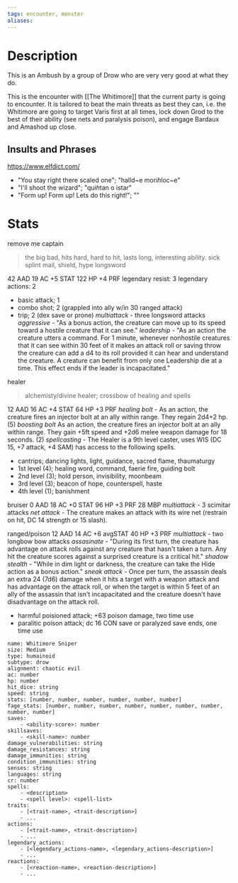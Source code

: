 ```yaml
---
tags: encounter, monster
aliases:
---
```

# Description
This is an Ambush by a group of Drow who are very very good at what they do.

This is the encounter with [[The Whitimore]] that the current party is going to encounter. It is tailored to beat the main threats as best they can, i.e. the Whitimore are going to target Varis first at all times, lock down Grod to the best of their ability (see nets and paralysis poison), and engage Bardaux and Amashod up close.

## Insults and Phrases
https://www.elfdict.com/
- "You stay right there scaled one"; "halld~e mori*h*loc~e"
- "I'll shoot the wizard"; "qui*h*tan o istar"
- "Form up! Form up! Lets do this right!"; ""
# Stats
remove me
captain
> the big bad, hits hard, hard to hit, lasts long, interesting ability. sick splint mail, shield, hype longsword

42 AAD
19 AC
+5 STAT
122 HP
+4 PRF
legendary resist: 3
legendary actions: 2
- basic attack; 1
- combo shot; 2 (grappled into ally w/in 30 ranged attack)
- trip; 2 (dex save or prone)
*multiattack* - three longsword attacks
*aggressive* - "As a bonus action, the creature can move up to its speed toward a hostile creature that it can see."
*leadership* - "As an action the creature utters a command. For 1 minute, whenever nonhostile creatures that it can see within 30 feet of it makes an attack roll or saving throw the creature can add a d4 to its roll provided it can hear and understand the creature. A creature can benefit from only one Leadership die at a time. This effect ends if the leader is incapacitated."

healer
> alchemisty/divine healer; crossbow of healing and spells

12 AAD
16 AC
+4 STAT
64 HP
+3 PRF
*healing bolt* - As an action, the creature fires an injector bolt at an ally within range. They regain 2d4+2 hp. (5)
*boosting bolt* As an action, the creature fires an injector bolt at an ally within range. They gain +5ft speed and +2d6 melee weapon damage for 18 seconds. (2)
*spellcasting* - The Healer is a 9th level caster, uses WIS (DC 15, +7 attack, +4 SAM) has access to the following spells.
- cantrips; dancing lights, light, guidance, sacred flame, thaumaturgy
- 1st level (4); healing word, command, faerie fire, guiding bolt
- 2nd level (3); hold person, invisibility, moonbeam
- 3rd level (3); beacon of hope, counterspell, haste
- 4th level (1); banishment

bruiser
0 AAD
18 AC
+0 STAT
96 HP
+3 PRF
28 MBP
*multiattack* - 3 scimitar attacks
*net attack* - The creature makes an attack with its wire net (restrain on hit, DC 14 strength or 15 slash).

ranged/poison
12 AAD
14 AC
+6 avgSTAT
40 HP
+3 PRF
*multiattack* - two longbow bow attacks
*assasinate* - "During its first turn, the creature has advantage on attack rolls against any creature that hasn't taken a turn. Any hit the creature scores against a surprised creature is a critical hit."
*shadow stealth* - "While in dim light or darkness, the creature can take the Hide action as a bonus action."
*sneak attack* - Once per turn, the assassin deals an extra 24 (7d6) damage when it hits a target with a weapon attack and has advantage on the attack roll, or when the target is within 5 feet of an ally of the assassin that isn't incapacitated and the creature doesn't have disadvantage on the attack roll.
- harmful poisioned attack; +63 poison damage, two time use
- paralitic poison attack; dc 16 CON save or paralyzed save ends, one time use

```statblock
name: Whitimore Sniper
size: Medium
type: humainoid
subtype: drow
alignment: chaotic evil
ac: number
hp: number
hit_dice: string
speed: string
stats: [number, number, number, number, number, number]
fage_stats: [number, number, number, number, number, number, number, number, number]
saves:
    - <ability-score>: number
skillsaves:
    - <skill-name>: number
damage_vulnerabilities: string
damage_resistances: string
damage_immunities: string
condition_immunities: string
senses: string
languages: string
cr: number
spells:
    - <description>
    - <spell level>: <spell-list>
traits:
    - [<trait-name>, <trait-description>]
    - ...
actions:
    - [<trait-name>, <trait-description>]
    - ...
legendary_actions:
    - [<legendary_actions-name>, <legendary_actions-description>]
    - ...
reactions:
    - [<reaction-name>, <reaction-description>]
    - ...
```